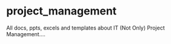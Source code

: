 # project_management
All docs, ppts, excels and templates about IT (Not Only) Project Management....
